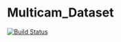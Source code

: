 # Multicam_Dataset
[![Build Status](https://rmc-jenkins.robotic.dlr.de/jenkins/buildStatus/icon?job=rollin-justin%2Fmulticam_dataset_reader%2Fmaster)](https://rmc-jenkins.robotic.dlr.de/jenkins/job/rollin-justin/job/multicam_dataset_reader/job/master/)
